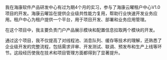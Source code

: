 我在海康软件产品研发中心有过为期4个月的实习，参与了海康云曜租户中心V1.0项目的开发。海康云曜旨在提供企业级共性能力复用，帮助行业快速开发业务应用。租户中心为租户提供一个平台，用于项目开发、部署和业务应用管理。

在这个项目中，我主要负责门户产品展示模块和配置信息拉取两个模块的开发。

通过这个项目，我不仅提高了对线程池、消息队列、缓存等技术的理解，还熟悉了企业级开发的完整流程，包括需求评审、开发测试、联调、预发布和生产上线等环节。这段经历使我在技术和项目管理方面都得到了显著提升。



